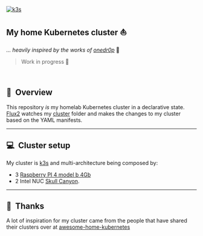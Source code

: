 

[![k3s](https://img.shields.io/badge/k3s-v1.25-blue?style=flat&logo=k3s)](https://k3s.io/)


## My home Kubernetes cluster :sailboat:
_... heavily inspired by the works of [onedr0p](https://github.com/luander/k3s-cluster/)_ :rocket:


> Work in progress :construction_worker:

<br/>

## :book:&nbsp; Overview

This repository _is_ my homelab Kubernetes cluster in a declarative state. [Flux2](https://github.com/fluxcd/flux2) watches my [cluster](./cluster/) folder and makes the changes to my cluster based on the YAML manifests.

---

## :computer:&nbsp; Cluster setup

My cluster is [k3s](https://k3s.io/) and multi-architecture being composed by:
- 3 [Raspberry PI 4 model b 4Gb](https://www.raspberrypi.org/products/raspberry-pi-4-model-b/) 
- 2 Intel NUC [Skull Canyon](https://www.intel.com/content/www/us/en/products/docs/boards-kits/nuc/nuc-kit-nuc6i7kyk-features-configurations-video.html).

---


## :handshake:&nbsp; Thanks

A lot of inspiration for my cluster came from the people that have shared their clusters over at [awesome-home-kubernetes](https://github.com/k8s-at-home/awesome-home-kubernetes)
